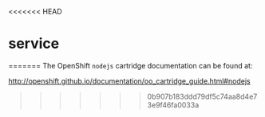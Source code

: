 <<<<<<< HEAD
# service 
=======
The OpenShift `nodejs` cartridge documentation can be found at:

http://openshift.github.io/documentation/oo_cartridge_guide.html#nodejs
>>>>>>> 0b907b183ddd79df5c74aa8d4e73e9f46fa0033a

